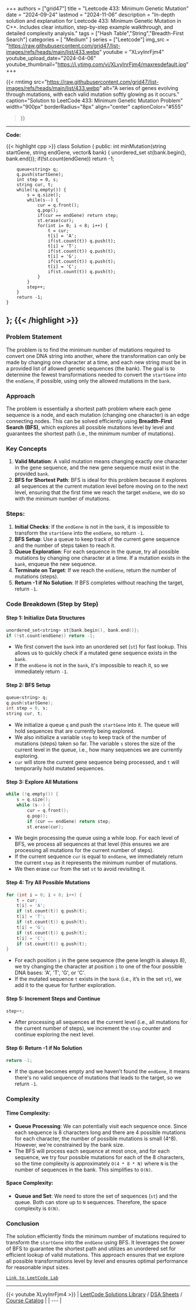
+++
authors = ["grid47"]
title = "Leetcode 433: Minimum Genetic Mutation"
date = "2024-09-24"
lastmod = "2024-11-06"
description = "In-depth solution and explanation for Leetcode 433: Minimum Genetic Mutation in C++. Includes clear intuition, step-by-step example walkthrough, and detailed complexity analysis."
tags = ["Hash Table","String","Breadth-First Search"]
categories = [
    "Medium"
]
series = ["Leetcode"]
img_src = "https://raw.githubusercontent.com/grid47/list-images/refs/heads/main/list/433.webp"
youtube = "XLvyInrFjm4"
youtube_upload_date="2024-04-06"
youtube_thumbnail="https://i.ytimg.com/vi/XLvyInrFjm4/maxresdefault.jpg"
+++


{{< rmtimg 
    src="https://raw.githubusercontent.com/grid47/list-images/refs/heads/main/list/433.webp" 
    alt="A series of genes evolving through mutations, with each valid mutation softly glowing as it occurs."
    caption="Solution to LeetCode 433: Minimum Genetic Mutation Problem"
    width="900px"
    borderRadius="8px"
    align="center" 
    captionColor="#555"
>}}
---
**Code:**

{{< highlight cpp >}}
class Solution {
public:
    int minMutation(string startGene, string endGene, vector<string>& bank) {
        unordered_set<string> st{bank.begin(), bank.end()};
        if(!st.count(endGene)) return -1;

        queue<string> q;
        q.push(startGene);
        int step = 0, s;
        string cur, t;
        while(!q.empty()) {
            s = q.size();
            while(s--) {
                cur = q.front();
                q.pop();
                if(cur == endGene) return step;
                st.erase(cur);
                for(int i= 0; i < 8; i++) {
                    t = cur;
                    t[i] = 'A';
                    if(st.count(t)) q.push(t);
                    t[i] = 'T';
                    if(st.count(t)) q.push(t);
                    t[i] = 'G';
                    if(st.count(t)) q.push(t);
                    t[i] = 'C';
                    if(st.count(t)) q.push(t);                    
                }
            }
            step++;
        }
        return -1;
    }
};
{{< /highlight >}}
---

### Problem Statement

The problem is to find the minimum number of mutations required to convert one DNA string into another, where the transformation can only be made by changing one character at a time, and each new string must be in a provided list of allowed genetic sequences (the bank). The goal is to determine the fewest transformations needed to convert the `startGene` into the `endGene`, if possible, using only the allowed mutations in the `bank`.

### Approach

The problem is essentially a shortest path problem where each gene sequence is a node, and each mutation (changing one character) is an edge connecting nodes. This can be solved efficiently using **Breadth-First Search (BFS)**, which explores all possible mutations level by level and guarantees the shortest path (i.e., the minimum number of mutations).

### Key Concepts
1. **Valid Mutation**: A valid mutation means changing exactly one character in the gene sequence, and the new gene sequence must exist in the provided `bank`.
2. **BFS for Shortest Path**: BFS is ideal for this problem because it explores all sequences at the current mutation level before moving on to the next level, ensuring that the first time we reach the target `endGene`, we do so with the minimum number of mutations.

### Steps:
1. **Initial Checks**: If the `endGene` is not in the `bank`, it is impossible to transform the `startGene` into the `endGene`, so return `-1`.
2. **BFS Setup**: Use a queue to keep track of the current gene sequence and the number of steps taken to reach it.
3. **Queue Exploration**: For each sequence in the queue, try all possible mutations by changing one character at a time. If a mutation exists in the `bank`, enqueue the new sequence.
4. **Terminate on Target**: If we reach the `endGene`, return the number of mutations (steps).
5. **Return -1 if No Solution**: If BFS completes without reaching the target, return `-1`.

### Code Breakdown (Step by Step)

#### Step 1: Initialize Data Structures

```cpp
unordered_set<string> st{bank.begin(), bank.end()};
if (!st.count(endGene)) return -1;
```

- We first convert the `bank` into an unordered set (`st`) for fast lookup. This allows us to quickly check if a mutated gene sequence exists in the `bank`. 
- If the `endGene` is not in the `bank`, it's impossible to reach it, so we immediately return `-1`.

#### Step 2: BFS Setup

```cpp
queue<string> q;
q.push(startGene);
int step = 0, s;
string cur, t;
```

- We initialize a queue `q` and push the `startGene` into it. The queue will hold sequences that are currently being explored.
- We also initialize a variable `step` to keep track of the number of mutations (steps) taken so far. The variable `s` stores the size of the current level in the queue, i.e., how many sequences we are currently exploring.
- `cur` will store the current gene sequence being processed, and `t` will temporarily hold mutated sequences.

#### Step 3: Explore All Mutations

```cpp
while (!q.empty()) {
    s = q.size();
    while (s--) {
        cur = q.front();
        q.pop();
        if (cur == endGene) return step;
        st.erase(cur);
```

- We begin processing the queue using a while loop. For each level of BFS, we process all sequences at that level (this ensures we are processing all mutations for the current number of steps).
- If the current sequence `cur` is equal to `endGene`, we immediately return the current `step` as it represents the minimum number of mutations.
- We then erase `cur` from the set `st` to avoid revisiting it.

#### Step 4: Try All Possible Mutations

```cpp
for (int i = 0; i < 8; i++) {
    t = cur;
    t[i] = 'A';
    if (st.count(t)) q.push(t);
    t[i] = 'T';
    if (st.count(t)) q.push(t);
    t[i] = 'G';
    if (st.count(t)) q.push(t);
    t[i] = 'C';
    if (st.count(t)) q.push(t);
}
```

- For each position `i` in the gene sequence (the gene length is always 8), we try changing the character at position `i` to one of the four possible DNA bases: 'A', 'T', 'G', or 'C'.
- If the mutated sequence `t` exists in the `bank` (i.e., it’s in the set `st`), we add it to the queue for further exploration.

#### Step 5: Increment Steps and Continue

```cpp
step++;
```

- After processing all sequences at the current level (i.e., all mutations for the current number of steps), we increment the `step` counter and continue exploring the next level.

#### Step 6: Return -1 if No Solution

```cpp
return -1;
```

- If the queue becomes empty and we haven't found the `endGene`, it means there's no valid sequence of mutations that leads to the target, so we return `-1`.

### Complexity

#### Time Complexity:
- **Queue Processing**: We can potentially visit each sequence once. Since each sequence is 8 characters long and there are 4 possible mutations for each character, the number of possible mutations is small (4^8). However, we're constrained by the bank size.
- The BFS will process each sequence at most once, and for each sequence, we try four possible mutations for each of the 8 characters, so the time complexity is approximately `O(4 * 8 * N)` where `N` is the number of sequences in the bank. This simplifies to `O(N)`.

#### Space Complexity:
- **Queue and Set**: We need to store the set of sequences (`st`) and the queue. Both can store up to `N` sequences. Therefore, the space complexity is `O(N)`.

### Conclusion

The solution efficiently finds the minimum number of mutations required to transform the `startGene` into the `endGene` using BFS. It leverages the power of BFS to guarantee the shortest path and utilizes an unordered set for efficient lookup of valid mutations. This approach ensures that we explore all possible transformations level by level and ensures optimal performance for reasonable input sizes.

[`Link to LeetCode Lab`](https://leetcode.com/problems/minimum-genetic-mutation/description/)

---
{{< youtube XLvyInrFjm4 >}}
| [LeetCode Solutions Library](https://grid47.xyz/leetcode/) / [DSA Sheets](https://grid47.xyz/sheets/) / [Course Catalog](https://grid47.xyz/courses/) |
| --- |
